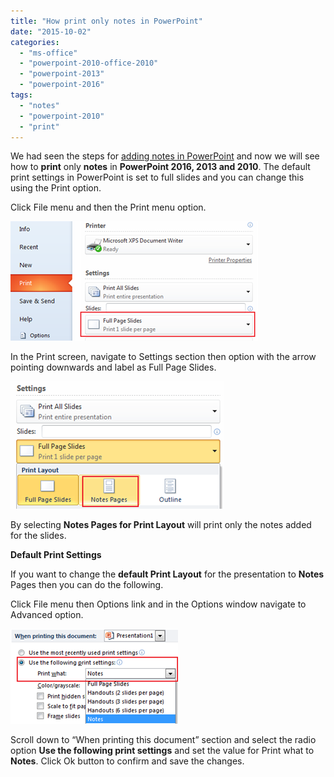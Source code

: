 ```yaml
---
title: "How print only notes in PowerPoint"
date: "2015-10-02"
categories: 
  - "ms-office"
  - "powerpoint-2010-office-2010"
  - "powerpoint-2013"
  - "powerpoint-2016"
tags: 
  - "notes"
  - "powerpoint-2010"
  - "print"
---
```


We had seen the steps for [adding notes in PowerPoint](http://blogmines.com/blog/2011/10/11/adding-notes-to-slides-in-powerpoint-2010/) and now we will see how to **print** only **notes** in **PowerPoint 2016, 2013 and 2010**. The default print settings in PowerPoint is set to full slides and you can change this using the Print option.

Click File menu and then the Print menu option.

[![Print notes PowerPoint 2010](images/1_image_thumb28.png "Print notes PowerPoint 2010")](http://blogmines.com/blog/wp-content/uploads/2011/10/image28.png)

In the Print screen, navigate to Settings section then option with the arrow pointing downwards and label as Full Page Slides.

[![Print layout PowerPoint 2010](images/1_image_thumb29.png "Print layout PowerPoint 2010")](http://blogmines.com/blog/wp-content/uploads/2011/10/image29.png)

By selecting **Notes Pages for Print Layout** will print only the notes added for the slides.

**Default Print Settings**

If you want to change the **default Print Layout** for the presentation to **Notes** Pages then you can do the following.

Click File menu then Options link and in the Options window navigate to Advanced option.

[![default print option in PowerPoint 2010](images/image_thumb30.png "default print option in PowerPoint 2010")](http://blogmines.com/blog/wp-content/uploads/2011/10/image30.png)

Scroll down to “When printing this document” section and select the radio option **Use the following print settings** and set the value for Print what to **Notes**. Click Ok button to confirm and save the changes.
